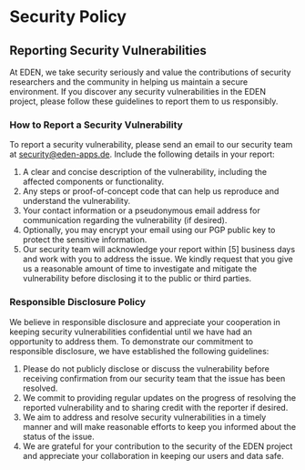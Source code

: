 # Security Policy
## Reporting Security Vulnerabilities
At EDEN, we take security seriously and value the contributions of security researchers and the community in helping us maintain a secure environment. If you discover any security vulnerabilities in the EDEN project, please follow these guidelines to report them to us responsibly.

### How to Report a Security Vulnerability
To report a security vulnerability, please send an email to our security team at security@eden-apps.de. Include the following details in your report:

1. A clear and concise description of the vulnerability, including the affected components or functionality.
1. Any steps or proof-of-concept code that can help us reproduce and understand the vulnerability.
1. Your contact information or a pseudonymous email address for communication regarding the vulnerability (if desired).
1. Optionally, you may encrypt your email using our PGP public key to protect the sensitive information.
1. Our security team will acknowledge your report within [5] business days and work with you to address the issue. We kindly request that you give us a reasonable amount of time to investigate and mitigate the vulnerability before disclosing it to the public or third parties.

### Responsible Disclosure Policy
We believe in responsible disclosure and appreciate your cooperation in keeping security vulnerabilities confidential until we have had an opportunity to address them. To demonstrate our commitment to responsible disclosure, we have established the following guidelines:

1. Please do not publicly disclose or discuss the vulnerability before receiving confirmation from our security team that the issue has been resolved.
1. We commit to providing regular updates on the progress of resolving the reported vulnerability and to sharing credit with the reporter if desired.
1. We aim to address and resolve security vulnerabilities in a timely manner and will make reasonable efforts to keep you informed about the status of the issue.
1. We are grateful for your contribution to the security of the EDEN project and appreciate your collaboration in keeping our users and data safe.


